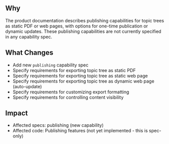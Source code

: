 ## Why
The product documentation describes publishing capabilities for topic trees as static PDF or web pages, with options for one-time publication or dynamic updates. These publishing capabilities are not currently specified in any capability spec.

## What Changes
- Add new `publishing` capability spec
- Specify requirements for exporting topic tree as static PDF
- Specify requirements for exporting topic tree as static web page
- Specify requirements for exporting topic tree as dynamic web page (auto-update)
- Specify requirements for customizing export formatting
- Specify requirements for controlling content visibility

## Impact
- Affected specs: publishing (new capability)
- Affected code: Publishing features (not yet implemented - this is spec-only)

